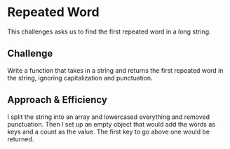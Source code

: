# Repeated Word
This challenges asks us to find the first repeated word in a long string. 

## Challenge
Write a function that takes in a string and returns the first repeated word in the string, ignoring capitalization and punctuation.  

## Approach & Efficiency
I split the string into an array and lowercased everything and removed punctuation. Then I set up an empty object that would add the words as keys and a count as the value. The first key to go above one would be returned. 